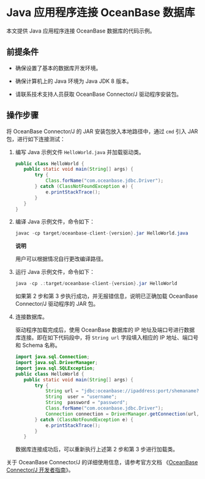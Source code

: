 Java 应用程序连接 OceanBase 数据库 
==============================================

本文提供 Java 应用程序连接 OceanBase 数据库的代码示例。

前提条件 
-------------------------

* 确保设置了基本的数据库开发环境。

  

* 确保计算机上的 Java 环境为 Java JDK 8 版本。

  

* 请联系技术支持人员获取 OceanBase Connector/J 驱动程序安装包。

  




操作步骤 
-------------------------

将 OceanBase Connector/J 的 JAR 安装包放入本地路径中，通过 `cmd` 引入 JAR 包，进行如下连接测试：

1. 编写 Java 示例文件 `HelloWorld.java` 并加载驱动类。

   ```java
   public class HelloWorld {
      public static void main(String[] args) {
          try {
              Class.forName("com.oceanbase.jdbc.Driver");
          } catch (ClassNotFoundException e) {
              e.printStackTrace();
          }
      }
   }
   ```

   

2. 编译 Java 示例文件，命令如下：

   ```java
   javac -cp target/oceanbase-client-{version}.jar HelloWorld.java
   ```

   
   **说明**

   

   用户可以根据情况自行更改编译路径。
   

3. 运行 Java 示例文件，命令如下：

   ```java
   java -cp .:target/oceanbase-client-{version}.jar HelloWorld
   ```

   

   如果第 2 步和第 3 步执行成功，并无报错信息，说明已正确加载 OceanBase Connector/J 驱动程序的 JAR 包。
   

4. 连接数据库。

   驱动程序加载完成后，使用 OceanBase 数据库的 IP 地址及端口号进行数据库连接。即在如下代码段中，将 `String url` 字段填入相应的 IP 地址、端口号和 Schema 名称。

   ```java
   import java.sql.Connection;
   import java.sql.DriverManager;
   import java.sql.SQLException;
   public class HelloWorld {
      public static void main(String[] args) {
          try {
              String url = "jdbc:oceanbase://ipaddress:port/shemaname?pool=false";
              String  user = "username";
              String  password = "password";
              Class.forName("com.oceanbase.jdbc.Driver");
              Connection connection = DriverManager.getConnection(url, user, password);
          } catch (ClassNotFoundException e) {
              e.printStackTrace();
          }
      }
   ```

   

   数据库连接成功后，可以重新执行上述第 2 步和第 3 步进行加载类。
   




关于 OceanBase Connector/J 的详细使用信息，请参考官方文档 《[OceanBase Connector/J 开发者指南](https://www.oceanbase.com/docs/connector-j/connector-j/V2.2.6/introduction-to-oceanbase-connector-j)》。
